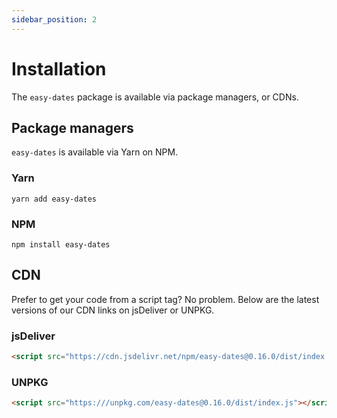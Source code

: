 ```yaml
---
sidebar_position: 2
---
```


# Installation
The `easy-dates` package is available via package managers, or CDNs.

## Package managers
`easy-dates` is available via Yarn on NPM.

### Yarn
```shell
yarn add easy-dates
```

### NPM
```shell
npm install easy-dates
```

## CDN
Prefer to get your code from a script tag? No problem. Below are the latest versions of our CDN links on jsDeliver or UNPKG.

### jsDeliver
```html
<script src="https://cdn.jsdelivr.net/npm/easy-dates@0.16.0/dist/index.js"></script>
```

### UNPKG
```html
<script src="https:///unpkg.com/easy-dates@0.16.0/dist/index.js"></script>
```